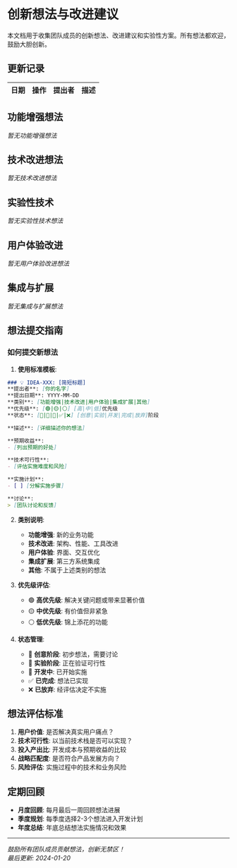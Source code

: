 # 创新想法与改进建议

本文档用于收集团队成员的创新想法、改进建议和实验性方案。所有想法都欢迎，鼓励大胆创新。

## 更新记录

| 日期 | 操作 | 提出者 | 描述 |
|------|------|--------|------|

## 功能增强想法

*暂无功能增强想法*

## 技术改进想法

*暂无技术改进想法*

## 实验性技术

*暂无实验性技术想法*

## 用户体验改进

*暂无用户体验改进想法*

## 集成与扩展

*暂无集成与扩展想法*

## 想法提交指南

### 如何提交新想法

1. **使用标准模板**:
```markdown
### 💡 IDEA-XXX: [简短标题]
**提出者**: [你的名字]  
**提出日期**: YYYY-MM-DD  
**类别**: [功能增强|技术改进|用户体验|集成扩展|其他]  
**优先级**: [🟢|🟡|⚪] [高|中|低]优先级  
**状态**: [💭|🔬|🚧|✅|❌] [创意|实验|开发|完成|放弃]阶段

**描述**: [详细描述你的想法]

**预期收益**:
- [列出预期的好处]

**技术可行性**: 
- [评估实施难度和风险]

**实施计划**:
- [ ] [分解实施步骤]

**讨论**:
> [团队讨论和反馈]
```

2. **类别说明**:
   - **功能增强**: 新的业务功能
   - **技术改进**: 架构、性能、工具改进
   - **用户体验**: 界面、交互优化
   - **集成扩展**: 第三方系统集成
   - **其他**: 不属于上述类别的想法

3. **优先级评估**:
   - 🟢 **高优先级**: 解决关键问题或带来显著价值
   - 🟡 **中优先级**: 有价值但非紧急
   - ⚪ **低优先级**: 锦上添花的功能

4. **状态管理**:
   - 💭 **创意阶段**: 初步想法，需要讨论
   - 🔬 **实验阶段**: 正在验证可行性
   - 🚧 **开发中**: 已开始实施
   - ✅ **已完成**: 想法已实现
   - ❌ **已放弃**: 经评估决定不实施

## 想法评估标准

1. **用户价值**: 是否解决真实用户痛点？
2. **技术可行性**: 以当前技术栈是否可以实现？
3. **投入产出比**: 开发成本与预期收益的比较
4. **战略匹配度**: 是否符合产品发展方向？
5. **风险评估**: 实施过程中的技术和业务风险

## 定期回顾

- **月度回顾**: 每月最后一周回顾想法进展
- **季度规划**: 每季度选择2-3个想法进入开发计划
- **年度总结**: 年底总结想法实施情况和效果

---
*鼓励所有团队成员贡献想法，创新无禁区！*  
*最后更新: 2024-01-20*